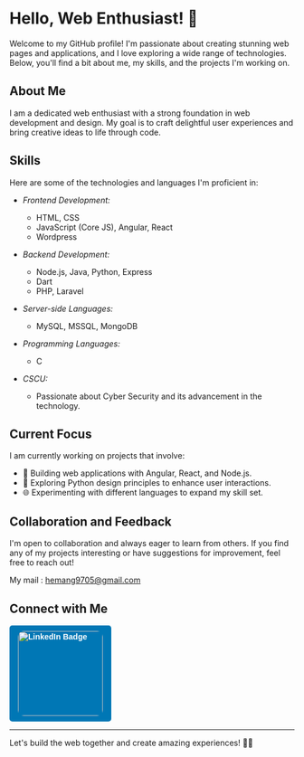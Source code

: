 # Hello, Web Enthusiast! 👋

Welcome to my GitHub profile! I'm passionate about creating stunning web pages and applications, and I love exploring a wide range of technologies. Below, you'll find a bit about me, my skills, and the projects I'm working on.

## About Me

I am a dedicated web enthusiast with a strong foundation in web development and design. My goal is to craft delightful user experiences and bring creative ideas to life through code.

## Skills

Here are some of the technologies and languages I'm proficient in:

- *Frontend Development:*
  - HTML, CSS
  - JavaScript (Core JS), Angular, React
  - Wordpress

- *Backend Development:*
  - Node.js, Java, Python, Express
  - Dart
  - PHP, Laravel

- *Server-side Languages:*
  - MySQL, MSSQL, MongoDB

- *Programming Languages:*
  - C

- *CSCU:*
  - Passionate about Cyber Security and its advancement in the technology.

## Current Focus

I am currently working on projects that involve:

- 🚀 Building web applications with Angular, React, and Node.js.
- 🎨 Exploring Python design principles to enhance user interactions.
- 🌐 Experimenting with different languages to expand my skill set.

## Collaboration and Feedback

I'm open to collaboration and always eager to learn from others. If you find any of my projects interesting or have suggestions for improvement, feel free to reach out!

My mail : hemang9705@gmail.com

## Connect with Me

<a href="https://www.linkedin.com/in/hemang-baldha-b75a0b257" target="_blank" style="display: inline-block; background-color: #0077b5; color: white; padding: 10px 15px; border-radius: 5px;">
    <img src="https://img.shields.io/badge/LinkedIn-0077b5?style=for-the-badge&logo=LinkedIn&logoColor=white&labelColor=0077b5&color=white" alt="LinkedIn Badge" style="width: 150px; border-radius: 10px; text-decoration: none; font-family: 'Arial', sans-serif; font-size: 14px; font-weight: bold;">
</a>

---

Let's build the web together and create amazing experiences! 🚀✨
